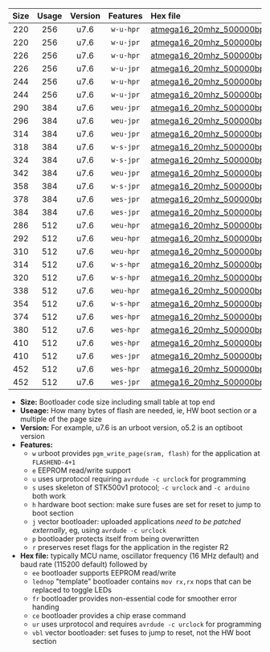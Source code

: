 |Size|Usage|Version|Features|Hex file|
|:-:|:-:|:-:|:-:|:--|
|220|256|u7.6|`w-u-hpr`|[atmega16_20mhz_500000bps_ur.hex](https://raw.githubusercontent.com/stefanrueger/urboot/main//atmega16_20mhz_500000bps_ur.hex)|
|220|256|u7.6|`w-u-jpr`|[atmega16_20mhz_500000bps_ur_vbl.hex](https://raw.githubusercontent.com/stefanrueger/urboot/main//atmega16_20mhz_500000bps_ur_vbl.hex)|
|226|256|u7.6|`w-u-hpr`|[atmega16_20mhz_500000bps_lednop_ur.hex](https://raw.githubusercontent.com/stefanrueger/urboot/main//atmega16_20mhz_500000bps_lednop_ur.hex)|
|226|256|u7.6|`w-u-jpr`|[atmega16_20mhz_500000bps_lednop_ur_vbl.hex](https://raw.githubusercontent.com/stefanrueger/urboot/main//atmega16_20mhz_500000bps_lednop_ur_vbl.hex)|
|244|256|u7.6|`w-u-hpr`|[atmega16_20mhz_500000bps_lednop_fr_ur.hex](https://raw.githubusercontent.com/stefanrueger/urboot/main//atmega16_20mhz_500000bps_lednop_fr_ur.hex)|
|244|256|u7.6|`w-u-jpr`|[atmega16_20mhz_500000bps_lednop_fr_ur_vbl.hex](https://raw.githubusercontent.com/stefanrueger/urboot/main//atmega16_20mhz_500000bps_lednop_fr_ur_vbl.hex)|
|290|384|u7.6|`weu-jpr`|[atmega16_20mhz_500000bps_ee_ur_vbl.hex](https://raw.githubusercontent.com/stefanrueger/urboot/main//atmega16_20mhz_500000bps_ee_ur_vbl.hex)|
|296|384|u7.6|`weu-jpr`|[atmega16_20mhz_500000bps_ee_lednop_ur_vbl.hex](https://raw.githubusercontent.com/stefanrueger/urboot/main//atmega16_20mhz_500000bps_ee_lednop_ur_vbl.hex)|
|314|384|u7.6|`weu-jpr`|[atmega16_20mhz_500000bps_ee_lednop_fr_ur_vbl.hex](https://raw.githubusercontent.com/stefanrueger/urboot/main//atmega16_20mhz_500000bps_ee_lednop_fr_ur_vbl.hex)|
|318|384|u7.6|`w-s-jpr`|[atmega16_20mhz_500000bps_vbl.hex](https://raw.githubusercontent.com/stefanrueger/urboot/main//atmega16_20mhz_500000bps_vbl.hex)|
|324|384|u7.6|`w-s-jpr`|[atmega16_20mhz_500000bps_lednop_vbl.hex](https://raw.githubusercontent.com/stefanrueger/urboot/main//atmega16_20mhz_500000bps_lednop_vbl.hex)|
|342|384|u7.6|`weu-jpr`|[atmega16_20mhz_500000bps_ee_lednop_fr_ce_ur_vbl.hex](https://raw.githubusercontent.com/stefanrueger/urboot/main//atmega16_20mhz_500000bps_ee_lednop_fr_ce_ur_vbl.hex)|
|358|384|u7.6|`w-s-jpr`|[atmega16_20mhz_500000bps_lednop_fr_vbl.hex](https://raw.githubusercontent.com/stefanrueger/urboot/main//atmega16_20mhz_500000bps_lednop_fr_vbl.hex)|
|378|384|u7.6|`wes-jpr`|[atmega16_20mhz_500000bps_ee_vbl.hex](https://raw.githubusercontent.com/stefanrueger/urboot/main//atmega16_20mhz_500000bps_ee_vbl.hex)|
|384|384|u7.6|`wes-jpr`|[atmega16_20mhz_500000bps_ee_lednop_vbl.hex](https://raw.githubusercontent.com/stefanrueger/urboot/main//atmega16_20mhz_500000bps_ee_lednop_vbl.hex)|
|286|512|u7.6|`weu-hpr`|[atmega16_20mhz_500000bps_ee_ur.hex](https://raw.githubusercontent.com/stefanrueger/urboot/main//atmega16_20mhz_500000bps_ee_ur.hex)|
|292|512|u7.6|`weu-hpr`|[atmega16_20mhz_500000bps_ee_lednop_ur.hex](https://raw.githubusercontent.com/stefanrueger/urboot/main//atmega16_20mhz_500000bps_ee_lednop_ur.hex)|
|310|512|u7.6|`weu-hpr`|[atmega16_20mhz_500000bps_ee_lednop_fr_ur.hex](https://raw.githubusercontent.com/stefanrueger/urboot/main//atmega16_20mhz_500000bps_ee_lednop_fr_ur.hex)|
|314|512|u7.6|`w-s-hpr`|[atmega16_20mhz_500000bps.hex](https://raw.githubusercontent.com/stefanrueger/urboot/main//atmega16_20mhz_500000bps.hex)|
|320|512|u7.6|`w-s-hpr`|[atmega16_20mhz_500000bps_lednop.hex](https://raw.githubusercontent.com/stefanrueger/urboot/main//atmega16_20mhz_500000bps_lednop.hex)|
|338|512|u7.6|`weu-hpr`|[atmega16_20mhz_500000bps_ee_lednop_fr_ce_ur.hex](https://raw.githubusercontent.com/stefanrueger/urboot/main//atmega16_20mhz_500000bps_ee_lednop_fr_ce_ur.hex)|
|354|512|u7.6|`w-s-hpr`|[atmega16_20mhz_500000bps_lednop_fr.hex](https://raw.githubusercontent.com/stefanrueger/urboot/main//atmega16_20mhz_500000bps_lednop_fr.hex)|
|374|512|u7.6|`wes-hpr`|[atmega16_20mhz_500000bps_ee.hex](https://raw.githubusercontent.com/stefanrueger/urboot/main//atmega16_20mhz_500000bps_ee.hex)|
|380|512|u7.6|`wes-hpr`|[atmega16_20mhz_500000bps_ee_lednop.hex](https://raw.githubusercontent.com/stefanrueger/urboot/main//atmega16_20mhz_500000bps_ee_lednop.hex)|
|410|512|u7.6|`wes-hpr`|[atmega16_20mhz_500000bps_ee_lednop_fr.hex](https://raw.githubusercontent.com/stefanrueger/urboot/main//atmega16_20mhz_500000bps_ee_lednop_fr.hex)|
|410|512|u7.6|`wes-jpr`|[atmega16_20mhz_500000bps_ee_lednop_fr_vbl.hex](https://raw.githubusercontent.com/stefanrueger/urboot/main//atmega16_20mhz_500000bps_ee_lednop_fr_vbl.hex)|
|452|512|u7.6|`wes-hpr`|[atmega16_20mhz_500000bps_ee_lednop_fr_ce.hex](https://raw.githubusercontent.com/stefanrueger/urboot/main//atmega16_20mhz_500000bps_ee_lednop_fr_ce.hex)|
|452|512|u7.6|`wes-jpr`|[atmega16_20mhz_500000bps_ee_lednop_fr_ce_vbl.hex](https://raw.githubusercontent.com/stefanrueger/urboot/main//atmega16_20mhz_500000bps_ee_lednop_fr_ce_vbl.hex)|

- **Size:** Bootloader code size including small table at top end
- **Useage:** How many bytes of flash are needed, ie, HW boot section or a multiple of the page size
- **Version:** For example, u7.6 is an urboot version, o5.2 is an optiboot version
- **Features:**
  + `w` urboot provides `pgm_write_page(sram, flash)` for the application at `FLASHEND-4+1`
  + `e` EEPROM read/write support
  + `u` uses urprotocol requiring `avrdude -c urclock` for programming
  + `s` uses skeleton of STK500v1 protocol; `-c urclock` and `-c arduino` both work
  + `h` hardware boot section: make sure fuses are set for reset to jump to boot section
  + `j` vector bootloader: uploaded applications *need to be patched externally*, eg, using `avrdude -c urclock`
  + `p` bootloader protects itself from being overwritten
  + `r` preserves reset flags for the application in the register R2
- **Hex file:** typically MCU name, oscillator frequency (16 MHz default) and baud rate (115200 default) followed by
  + `ee` bootloader supports EEPROM read/write
  + `lednop` "template" bootloader contains `mov rx,rx` nops that can be replaced to toggle LEDs
  + `fr` bootloader provides non-essential code for smoother error handing
  + `ce` bootloader provides a chip erase command
  + `ur` uses urprotocol and requires `avrdude -c urclock` for programming
  + `vbl` vector bootloader: set fuses to jump to reset, not the HW boot section
